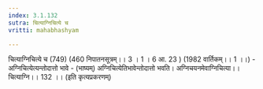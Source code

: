 ```yaml
---
index: 3.1.132
sutra: चित्याग्निचित्ये च
vritti: mahabhashyam

---
```

 चित्याग्निचित्ये च (749) (460 निपातनसूत्रम्।। 3 । 1 । 6 आ. 23 ) (1982 वार्तिकम्।। 1 ।।) - अग्निचित्येत्यन्तोदात्तो भावे - (भाष्यम्) अग्निचित्येतिभावेन्तोदात्तो भवति। अग्निचयनमेवाग्निचित्या।। चित्याग्नि।। 132 ।। (इति कृत्यप्रकरणम्) 